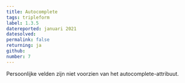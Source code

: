```yaml
---
title: Autocomplete
tags: tripleform
label: 1.3.5
datereported: januari 2021
datesolved:
permalink: false
returning: ja
github:
number: 7
---
```


Persoonlijke velden zijn niet voorzien van het autocomplete-attribuut.
